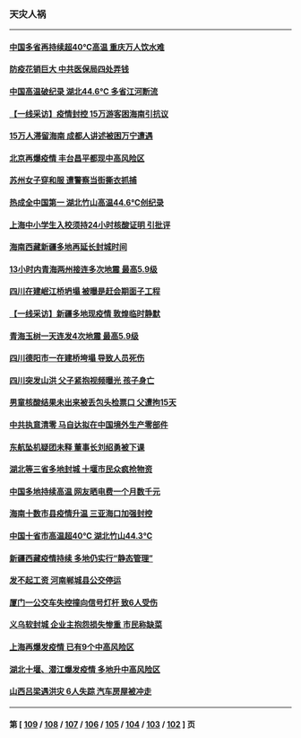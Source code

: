 ### 天灾人祸
---
#### [中国多省再持续超40℃高温 重庆万人饮水难](../../pages/ncid280/n13803329.md) 
#### [防疫花销巨大 中共医保局四处弄钱](../../pages/ncid280/n13803275.md) 
#### [中国高温破纪录 湖北44.6℃ 多省江河断流](../../pages/ncid280/n13803212.md) 
#### [【一线采访】疫情封控 15万游客困海南引抗议](../../pages/ncid280/n13802950.md) 
#### [15万人滞留海南 成都人讲述被困万宁遭遇](../../pages/ncid280/n13802777.md) 
#### [北京再爆疫情 丰台昌平都现中高风险区](../../pages/ncid280/n13802921.md) 
#### [苏州女子穿和服 遭警察当街撕衣抓捕](../../pages/ncid280/n13802941.md) 
#### [热成全中国第一 湖北竹山高温44.6℃创纪录](../../pages/ncid280/n13802863.md) 
#### [上海中小学生入校须持24小时核酸证明 引批评](../../pages/ncid280/n13802739.md) 
#### [海南西藏新疆多地再延长封城时间](../../pages/ncid280/n13802667.md) 
#### [13小时内青海两州接连多次地震 最高5.9级](../../pages/ncid280/n13802662.md) 
#### [四川在建岷江桥坍塌 被曝是赶会期面子工程](../../pages/ncid280/n13802501.md) 
#### [【一线采访】新疆多地现疫情 敦煌临时静默](../../pages/ncid280/n13802256.md) 
#### [青海玉树一天连发4次地震 最高5.9级](../../pages/ncid280/n13802339.md) 
#### [四川德阳市一在建桥垮塌 导致人员死伤](../../pages/ncid280/n13802325.md) 
#### [四川突发山洪 父子紧抱视频曝光 孩子身亡](../../pages/ncid280/n13802145.md) 
#### [男童核酸结果未出来被丢包头检票口 父遭拘15天](../../pages/ncid280/n13802098.md) 
#### [中共执意清零 马自达拟在中国境外生产零部件](../../pages/ncid280/n13801960.md) 
#### [东航坠机疑团未释 董事长刘绍勇被下课](../../pages/ncid280/n13801768.md) 
#### [湖北等三省多地封城 十堰市民众疯抢物资](../../pages/ncid280/n13801734.md) 
#### [中国多地持续高温 网友晒电费一个月数千元](../../pages/ncid280/n13801760.md) 
#### [海南十数市县疫情升温 三亚海口加强封控](../../pages/ncid280/n13801700.md) 
#### [中国十省市高温超40℃ 湖北竹山44.3℃](../../pages/ncid280/n13801536.md) 
#### [新疆西藏疫情持续 多地仍实行“静态管理”](../../pages/ncid280/n13801663.md) 
#### [发不起工资 河南郸城县公交停运](../../pages/ncid280/n13801528.md) 
#### [厦门一公交车失控撞向信号灯杆 致6人受伤](../../pages/ncid280/n13800863.md) 
#### [义乌软封城 企业主抱怨损失惨重 市民称缺菜](../../pages/ncid280/n13800916.md) 
#### [上海再爆发疫情 已有9个中高风险区](../../pages/ncid280/n13800834.md) 
#### [湖北十堰、潜江爆发疫情 多地升中高风险区](../../pages/ncid280/n13800790.md) 
#### [山西吕梁遇洪灾 6人失踪 汽车房屋被冲走](../../pages/ncid280/n13800703.md) 

---
#### 第 [ [109](./109.md) / [108](./108.md) / [107](./107.md) / [106](./106.md) / [105](./105.md) / [104](./104.md) / [103](./103.md) / [102](./102.md) ] 页
